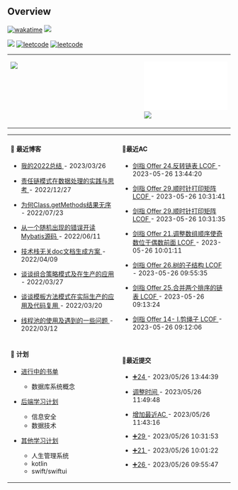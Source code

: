 
## Overview

[![wakatime](https://wakatime.com/badge/user/78591c59-95d5-4479-b2fc-988c35f31d59.svg)](https://wakatime.com/@78591c59-95d5-4479-b2fc-988c35f31d59) ![](https://gpvc.arturio.dev/0xcaffebabe)

![](https://leetcode-badge.haozibi.dev/v1cn/0xcaffebabe.svg) [![leetcode](https://leetcode-badge.haozibi.dev/v1cn/solved/0xcaffebabe.svg)](https://leetcode.cn/u/0xcaffebabe/) [![leetcode](https://leetcode-badge.haozibi.dev/v1cn/accepted-rate/0xcaffebabe.svg)](https://leetcode.cn/u/0xcaffebabe/)

<table border="0">
  <tr border="0">

  <td valign="top" width="60%">

  ![](https://github-readme-stats.vercel.app/api/wakatime?username=0xcaffebabe&layout=compact&langs_count=12&theme=dark&range=all_time)

  </td>

  <td valign="top" width="40%">

  ![](https://raw.githubusercontent.com/0xcaffebabe/github-stats/master/generated/overview.svg)
  ![](https://github-profile-summary-cards.vercel.app/api/cards/productive-time?username=0xcaffebabe&theme=github_dark&utcOffset=8)

  </td>
  </tr>

</table>

<table>

<tr>
<td valign="top" width="50%">

#### 📖 最近博客


* <a href="https://0xcaffebabe.github.io/%E4%BA%BA%E7%94%9F/2023/03/26/%E6%88%91%E7%9A%842022%E6%80%BB%E7%BB%93.html" target="_blank"> 我的2022总结 </a> - 2023/03/26 

    
* <a href="https://0xcaffebabe.github.io/%E8%AE%BE%E8%AE%A1%E6%A8%A1%E5%BC%8F/2022/12/27/%E8%B4%A3%E4%BB%BB%E9%93%BE%E6%A8%A1%E5%BC%8F%E5%9C%A8%E6%95%B0%E6%8D%AE%E5%A4%84%E7%90%86%E7%9A%84%E5%AE%9E%E8%B7%B5%E4%B8%8E%E6%80%9D%E8%80%83.html" target="_blank"> 责任链模式在数据处理的实践与思考 </a> - 2022/12/27 

    
* <a href="https://0xcaffebabe.github.io/jvm/2022/07/23/%E4%B8%BA%E4%BD%95Class.getMethods%E7%BB%93%E6%9E%9C%E6%97%A0%E5%BA%8F.html" target="_blank"> 为何Class.getMethods结果无序 </a> - 2022/07/23 

    
* <a href="https://0xcaffebabe.github.io/java/2022/06/11/%E4%BB%8E%E4%B8%80%E4%B8%AA%E9%9A%8F%E6%9C%BA%E5%87%BA%E7%8E%B0%E7%9A%84%E9%94%99%E8%AF%AF%E5%BC%80%E8%AF%BBMybatis%E6%BA%90%E7%A0%81.html" target="_blank"> 从一个随机出现的错误开读Mybatis源码 </a> - 2022/06/11 

    
* <a href="https://0xcaffebabe.github.io/%E6%97%A5%E5%B8%B8/2022/04/09/%E6%8A%80%E6%9C%AF%E6%A0%88%E6%97%A0%E5%85%B3doc%E6%96%87%E6%A1%A3%E7%94%9F%E6%88%90%E6%96%B9%E6%A1%88.html" target="_blank"> 技术栈无关doc文档生成方案 </a> - 2022/04/09 

    
* <a href="https://0xcaffebabe.github.io/%E8%AE%BE%E8%AE%A1%E6%A8%A1%E5%BC%8F/2022/03/27/%E8%B0%88%E8%B0%88%E7%BB%84%E5%90%88%E7%AD%96%E7%95%A5%E6%A8%A1%E5%BC%8F%E5%8F%8A%E5%9C%A8%E7%94%9F%E4%BA%A7%E7%9A%84%E5%BA%94%E7%94%A8.html" target="_blank"> 谈谈组合策略模式及在生产的应用 </a> - 2022/03/27 

    
* <a href="https://0xcaffebabe.github.io/%E8%AE%BE%E8%AE%A1%E6%A8%A1%E5%BC%8F/2022/03/20/%E8%B0%88%E8%B0%88%E6%A8%A1%E6%9D%BF%E6%96%B9%E6%B3%95%E6%A8%A1%E5%BC%8F%E5%9C%A8%E5%AE%9E%E9%99%85%E7%94%9F%E4%BA%A7%E7%9A%84%E5%BA%94%E7%94%A8%E5%8F%8A%E4%BB%A3%E7%A0%81%E5%A4%8D%E7%94%A8.html" target="_blank"> 谈谈模板方法模式在实际生产的应用及代码复用 </a> - 2022/03/20 

    
* <a href="https://0xcaffebabe.github.io/java/2022/03/12/%E7%BA%BF%E7%A8%8B%E6%B1%A0%E7%9A%84%E4%BD%BF%E7%94%A8%E5%8F%8A%E9%81%87%E5%88%B0%E7%9A%84%E4%B8%80%E4%BA%9B%E9%97%AE%E9%A2%98.html" target="_blank"> 线程池的使用及遇到的一些问题 </a> - 2022/03/12 

        

</td>

<td valign="top" width="50%">

#### 🔋最近AC


  * <a href="https://leetcode.cn/submissions/detail/435313067" target="_blank"> 剑指 Offer 24.反转链表 LCOF </a> - 2023-05-26 13:44:20 

    
  * <a href="https://leetcode.cn/submissions/detail/435271389" target="_blank"> 剑指 Offer 29.顺时针打印矩阵  LCOF </a> - 2023-05-26 10:31:41 

    
  * <a href="https://leetcode.cn/submissions/detail/435271358" target="_blank"> 剑指 Offer 29.顺时针打印矩阵  LCOF </a> - 2023-05-26 10:31:35 

    
  * <a href="https://leetcode.cn/submissions/detail/435261091" target="_blank"> 剑指 Offer 21.调整数组顺序使奇数位于偶数前面 LCOF </a> - 2023-05-26 10:01:11 

    
  * <a href="https://leetcode.cn/submissions/detail/435259462" target="_blank"> 剑指 Offer 26.树的子结构  LCOF </a> - 2023-05-26 09:55:35 

    
  * <a href="https://leetcode.cn/submissions/detail/435248280" target="_blank"> 剑指 Offer 25.合并两个排序的链表  LCOF </a> - 2023-05-26 09:13:24 

    
  * <a href="https://leetcode.cn/submissions/detail/435248063" target="_blank"> 剑指 Offer 14- I.剪绳子  LCOF </a> - 2023-05-26 09:12:06 

    

</td>

</tr>

<tr>

<td valign="top" width="50%">

#### 📝 计划

- [进行中的书单](https://github.com/users/0xcaffebabe/projects/4)
  - 数据库系统概念


- [后端学习计划](https://github.com/users/0xcaffebabe/projects/1)
  - 信息安全
  - 数据技术


- [其他学习计划](https://github.com/users/0xcaffebabe/projects/3)
  - 人生管理系统
  - kotlin
  - swift/swiftui


<td>

#### 🌴最近提交


  * <a href="https://github.com/0xcaffebabe/leetcode/commit/b60fe8601c2fb3bc9ce4333b5e2ec8eaefae46f7" target="_blank"> ➕24 </a> - 2023/05/26 13:44:39 

    
  * <a href="https://github.com/0xcaffebabe/0xcaffebabe/commit/f0183f23ea0f2ea78a32779f8dcf90fafcff2e5e" target="_blank"> 调整时间 </a> - 2023/05/26 11:49:48 

    
  * <a href="https://github.com/0xcaffebabe/0xcaffebabe/commit/6741a6c370d422e6dc72558d858f78475b9fd543" target="_blank"> 增加最近AC </a> - 2023/05/26 11:43:16 

    
  * <a href="https://github.com/0xcaffebabe/leetcode/commit/fcaf304901169fd7d67e316ca249f882f35d50a1" target="_blank"> ➕29 </a> - 2023/05/26 10:31:53 

    
  * <a href="https://github.com/0xcaffebabe/leetcode/commit/414486b65de31bad5d3d14d3429e7468b4d81a8d" target="_blank"> ➕21 </a> - 2023/05/26 10:01:22 

    
  * <a href="https://github.com/0xcaffebabe/leetcode/commit/ddf95fb485cdcaf3b751e09b7b3cba010e81ec45" target="_blank"> ➕26 </a> - 2023/05/26 09:55:47 

    

</td>

</tr>

</table>

